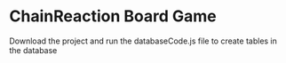 # ChainReaction Board Game

Download the project and run the databaseCode.js file to create tables in the database
